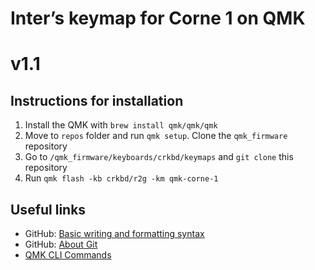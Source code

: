 # Inter’s keymap for Corne 1 on QMK
# v1.1

## Instructions for installation
1. Install the QMK with `brew install qmk/qmk/qmk`
2. Move to `repos` folder and run `qmk setup`. Clone the `qmk_firmware` repository
3. Go to `/qmk_firmware/keyboards/crkbd/keymaps` and `git clone` this repository
4. Run `qmk flash -kb crkbd/r2g -km qmk-corne-1`



## Useful links
- GitHub: [Basic writing and formatting syntax](https://docs.github.com/en/get-started/writing-on-github/getting-started-with-writing-and-formatting-on-github/basic-writing-and-formatting-syntax)
- GitHub: [About Git](https://docs.github.com/en/get-started/using-git/about-git)
- [QMK CLI Commands](https://github.com/qmk/qmk_firmware/blob/master/docs/cli_commands.md)
